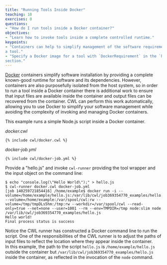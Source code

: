 ```yaml
---
title: "Running Tools Inside Docker"
teaching: 10
exercises: 0
questions:
- "How do I run tools inside a Docker container?"
objectives:
- "Learn how to invoke tools inside a complete controlled runtime."
keypoints:
- "Containers can help to simplify management of the software requirements of
a tool."
- "Specify a Docker image for a tool with `DockerRequirement` in the `hints`
section."
---
```

[Docker][docker] containers simplify software installation by providing a
complete known-good runtime for software and its dependencies.  However,
containers are also purposefully isolated from the host system, so in
order to run a tool inside a Docker container there is additional work to
ensure that input files are available inside the container and output
files can be recovered from the container.  CWL can perform this work
automatically, allowing you to use Docker to simplify your software
management while avoiding the complexity of invoking and managing Docker
containers.

This example runs a simple Node.js script inside a Docker container.

*docker.cwl*

```
{% include cwl/docker.cwl %}
```

*docker-job.yml*

```
{% include cwl/docker-job.yml %}
```

Provide a "hello.js" and invoke `cwl-runner` providing the tool wrapper and the
input object on the command line:

```
$ echo "console.log(\"Hello World\");" > hello.js
$ cwl-runner docker.cwl docker-job.yml
[job 140259721854416] /home/example$ docker run -i --volume=/home/example/hello.js:/var/lib/cwl/job369354770_examples/hello.js:ro --volume=/home/example:/var/spool/cwl:rw --volume=/tmp/tmpDLs5hm:/tmp:rw --workdir=/var/spool/cwl --read-only=true --net=none --user=1001 --rm --env=TMPDIR=/tmp node:slim node /var/lib/cwl/job369354770_examples/hello.js
Hello world!
Final process status is success
```

Notice the CWL runner has constructed a Docker command line to run the
script.  One of the responsibilities of the CWL runner is to adjust the paths of
input files to reflect the location where they appear inside the container.  
In this example, the path to the script `hello.js` is `/home/example/hello.js`
outside the container but `/var/lib/cwl/job369354770_examples/hello.js` inside
the container, as reflected in the invocation of the `node` command.

[docker]: https://docker.io
